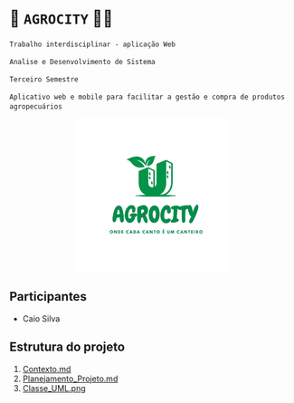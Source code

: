 # 🍉 `AGROCITY` 🥕🥦
`Trabalho interdisciplinar - aplicação Web`

`Analise e Desenvolvimento de Sistema`

`Terceiro Semestre`

`Aplicativo web e mobile para facilitar a gestão e compra de produtos agropecuários`
<p align="center">
  <img src="https://github.com/CaioS1lv2/Agrocity/blob/main/img/Agrocity_logo_s.png" alt="Logo AgroCity" width="270">
</p>


## Participantes
 - Caio Silva
## Estrutura do projeto 
1.   [Contexto.md](https://github.com/CaioS1lv2/Agrocity/blob/main/Documentos/1.%20Contexto.md)
2.   [Planejamento_Projeto.md](https://github.com/CaioS1lv2/Agrocity/blob/main/Documentos/2.%20Planejamento_Projeto.md)
3.   [Classe_UML.png](https://github.com/CaioS1lv2/Agrocity/blob/main/Documentos/3.%20Classe%20UML.png)

